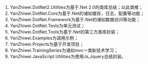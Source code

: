 1. YanZhiwei.DotNet2.Utilities为基于.Net 2.0的类库总结；以此类推；
1. YanZhiwei.DotNet.Core为基于.Net的诸如缓存，日志，配置等功能；
1. YanZhiwei.DotNet.Framework为基于.Net的诸如数据访问等功能；
1. YanZhiwei.DotNet.Tests为单元测试；
1. YanZhiwei.DotNet.Tools为基于.Net的第三方类库封装；
1. YanZhiwei.Examples为调用示例；
1. YanZhiwei.Projects为基于开发项目；
1. YanZhiwei.TrainingSeries为诸如mvc一类新技术学习；
1. YanZhiwei.JavaScript.Utilities为使用Js,Jquery总结封装。